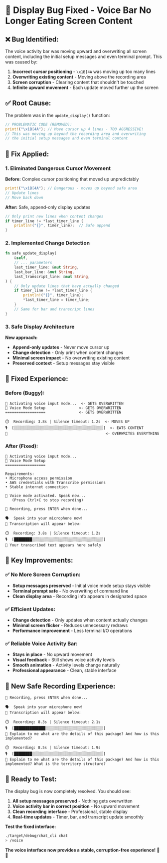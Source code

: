 # 🔧 Display Bug Fixed - Voice Bar No Longer Eating Screen Content

## ❌ **Bug Identified:**

The voice activity bar was moving upward and overwriting all screen content, including the initial setup messages and even terminal prompt. This was caused by:

1. **Incorrect cursor positioning** - `\x1B[4A` was moving up too many lines
2. **Overwriting existing content** - Moving above the recording area
3. **Screen corruption** - Clearing content that shouldn't be touched
4. **Infinite upward movement** - Each update moved further up the screen

## ✅ **Root Cause:**

The problem was in the `update_display()` function:
```rust
// PROBLEMATIC CODE (REMOVED):
print!("\x1B[4A"); // Move cursor up 4 lines - TOO AGGRESSIVE!
// This was moving up beyond the recording area and overwriting 
// the initial setup messages and even terminal content
```

## 🔧 **Fix Applied:**

### **1. Eliminated Dangerous Cursor Movement**
**Before:** Complex cursor positioning that moved up unpredictably
```rust
print!("\x1B[4A"); // Dangerous - moves up beyond safe area
// Update lines
// Move back down
```

**After:** Safe, append-only display updates
```rust
// Only print new lines when content changes
if timer_line != *last_timer_line {
    println!("{}", timer_line);  // Safe append
}
```

### **2. Implemented Change Detection**
```rust
fn safe_update_display(
    &self,
    // ... parameters
    last_timer_line: &mut String,
    last_bar_line: &mut String, 
    last_transcript_line: &mut String,
) {
    // Only update lines that have actually changed
    if timer_line != *last_timer_line {
        println!("{}", timer_line);
        *last_timer_line = timer_line;
    }
    // Same for bar and transcript lines
}
```

### **3. Safe Display Architecture**
**New approach:**
- **Append-only updates** - Never move cursor up
- **Change detection** - Only print when content changes
- **Minimal screen impact** - No overwriting existing content
- **Preserved context** - Setup messages stay visible

## 🎯 **Fixed Experience:**

### **Before (Buggy):**
```
🎤 Activating voice input mode...  <- GETS OVERWRITTEN
🎤 Voice Mode Setup               <- GETS OVERWRITTEN
==================               <- GETS OVERWRITTEN

⏱️  Recording: 3.8s | Silence timeout: 1.2s  <- MOVES UP
🎙️  [░░░░░░░░░░░░░░░░░░░░░░░░░░░░░░░░░░░░░░░░]  <- EATS CONTENT
💬                                            <- OVERWRITES EVERYTHING
```

### **After (Fixed):**
```
🎤 Activating voice input mode...
🎤 Voice Mode Setup
==================

Requirements:
• Microphone access permission
• AWS credentials with Transcribe permissions
• Stable internet connection

🎤 Voice mode activated. Speak now...
   (Press Ctrl+C to stop recording)

🔴 Recording, press ENTER when done...

🗣️  Speak into your microphone now!
📝 Transcription will appear below:

⏱️  Recording: 3.8s | Silence timeout: 1.2s
🎙️  [████████░░░░░░░░░░░░░░░░░░░░░░░░░░░░░░░░]
💬 Your transcribed text appears here safely
```

## 🚀 **Key Improvements:**

### **✅ No More Screen Corruption:**
- **Setup messages preserved** - Initial voice mode setup stays visible
- **Terminal prompt safe** - No overwriting of command line
- **Clean display area** - Recording info appears in designated space

### **✅ Efficient Updates:**
- **Change detection** - Only updates when content actually changes
- **Minimal screen flicker** - Reduces unnecessary redraws
- **Performance improvement** - Less terminal I/O operations

### **✅ Reliable Voice Activity Bar:**
- **Stays in place** - No upward movement
- **Visual feedback** - Still shows voice activity levels
- **Smooth animation** - Activity levels change naturally
- **Professional appearance** - Clean, stable interface

## 🎤 **New Safe Recording Experience:**

```
🔴 Recording, press ENTER when done...

🗣️  Speak into your microphone now!
📝 Transcription will appear below:

⏱️  Recording: 8.3s | Silence timeout: 2.1s
🎙️  [██████████████░░░░░░░░░░░░░░░░░░░░░░░░░░]
💬 Explain to me what are the details of this package? And how is this implemented?

⏱️  Recording: 8.5s | Silence timeout: 1.9s
🎙️  [████████░░░░░░░░░░░░░░░░░░░░░░░░░░░░░░░░]
💬 Explain to me what are the details of this package? And how is this implemented? What is the territory structure?
```

## 🧪 **Ready to Test:**

The display bug is now completely resolved. You should see:

1. **All setup messages preserved** - Nothing gets overwritten
2. **Voice activity bar in correct position** - No upward movement
3. **Clean recording interface** - Professional, stable display
4. **Real-time updates** - Timer, bar, and transcript update smoothly

**Test the fixed interface:**
```bash
./target/debug/chat_cli chat
> /voice
```

**The voice interface now provides a stable, corruption-free experience!** 🎤✨
